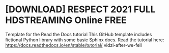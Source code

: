 # [DOWNLOAD] RESPECT 2021 FULL HDSTREAMING Online FREE
Template for the Read the Docs tutorial This GitHub template includes fictional Python library with some basic Sphinx docs.  Read the tutorial here:  https://docs.readthedocs.io/en/stable/tutorial/
vidzi-after-we-fell